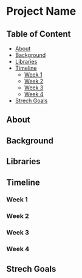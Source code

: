 # Project Name

## Table of Content
<!-- TOC -->

- [About](#about)
- [Background](#background)
- [Libraries](#libraries)
- [Timeline](#timeline)
  * [Week 1](#week-1)
  * [Week 2](#week-2)
  * [Week 3](#week-3)
  * [Week 4](#week-4)
- [Strech Goals](#strech-goals)

<!-- /TOC -->

## About

## Background

## Libraries

## Timeline

### Week 1
### Week 2
### Week 3
### Week 4

## Strech Goals
